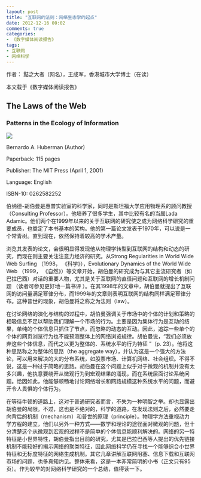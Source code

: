 ```yaml
---
layout: post
title: "互联网的法则：网络生态学的起点"
date: 2012-12-16 00:02
comments: true
categories: 
- 《数字媒体阅读报告》
tags:
- 互联网
- 网络科学
---
```



作者： 黠之大者（网名），王成军，香港城市大学博士（在读）

本文载于《数字媒体阅读报告》 

## The Laws of the Web

###  Patterns in the Ecology of Information

![](http://d202m5krfqbpi5.cloudfront.net/books/1347698642l/706406.jpg)

Bernardo A. Huberman (Author)
 
Paperback: 115 pages

Publisher: The MIT Press (April 1, 2001)

Language: English

ISBN-10: 0262582252

伯纳德-胡伯曼是惠普实验室的科学家，同时是斯坦福大学应用物理系的顾问教授（Consulting Professor）。他培养了很多学生，其中比较有名的当属Lada Adamic。他们两个在1999年以来的关于互联网的研究使之成为网络科学研究的重要成员，也奠定了本书基本的架构。他的第一篇论文发表于1970年，可以说是一个常青树。直到现在，依然保持着较高的学术产量。

浏览其发表的论文，会很明显得发现他从物理学转型到互联网的结构和动态的研究，而现在则主要关注注意力经济的研究。从Strong Regularities in World Wide Web Surfing （1998， 《科学》），Evolutionary Dynamics of the World Wide Web  （1999， 《自然》）等文章开始，胡伯曼的研究成为与其它主流研究者（如巴拉巴西）对话的重要人物，尤其是关于互联网的直径问题和互联网的增长机制问题 （读者可参见更好地一篇书评 ）。在其1998年的文章中，胡伯曼就提出了互联网的访问量满足幂律分布，而1999年的文章则表明互联网的结构同样满足幂律分布。这种普世的现象，胡伯曼将之称之为法则（law）。

在讨论网络的演化与结构的过程中，胡伯曼强调关于市场中的个体的计划和策略的相吸信息不足以帮助我们理解一个市场的行为。主要是因为集体行为是互动的结果，单纯的个体信息只抓住了节点，而忽略的动态的互动。因此，追踪一些单个的个体的网页浏览行为也不能预测整体上的网络浏览规律。胡伯曼说，“我们必须放弃这些个体信息，而代之以更为整体的、系统水平的行为特征 ”（p. 23）。他将这种思路称之为整体的思路（the aggregate way），并认为这是一个强大的方法论，可以用来解决的大的分布系统，如股票市场、计算机网络、社会组织。不得不说，这是一种过于简略的思路。胡伯曼在这个问题上似乎对于微观的机制并没有太多兴趣，他执意要绕开从微观行为到宏观结果的涌现，而在系统层面讨论系统问题。恰因如此，他能够顺畅地讨论网络增长和网路规模这种系统水平的问题，而避开令人畏惧的个体行为。

在等待牛顿的道路上，这对于普通研究者而言，不失为一种明智之举。却也显露出胡伯曼的局限。不过，这也是不绝对的，科学的道路，在发现法则之后，必然要走向背后的机制（mechanism）和普世的原理（principle）。物理学方法重视动力学方程的建立，他们以另外一种方式——数学和理论的途径面对微观的问题，但十分清楚这个从微观到宏观的过程不是简单的个体信息能顺利解决的。网络的另一特特征是小世界特性，胡伯曼指出目前的研究，尤其是巴拉巴西等人提出的优先链接机制不能较好的揭示网络的聚类特征，因此网络科学仍在寻找一个能够综合小世界特征和无标度特征的网络生成机制。其它几章讲解互联网阻塞、信息下载和互联网市场的问题，也多真知灼见。整体来看，这是一本非常简明的小书（正文只有95页）。作为较早的对网络科学研究的一个总结，值得读一下。



